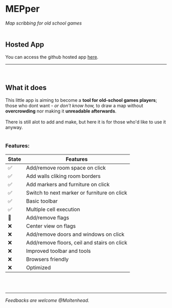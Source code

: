 # MEPper
*Map scribbing for old school games*
<br/><br/>

## Hosted App
You can access the github hosted app <a href="https://moltenhead.github.io/MEPper/" target="_blank">here</a>.
<hr/>
<br/>

## What it does
This little app is aiming to become a **tool for old-school games players**; those who dont want *- or don't know how,* to draw a map without **overcrowding** nor making it **unreadable afterwards**.
<br/><br/>
There is still alot to add and make, but here it is for those who'd like to use it anyway.
<br/><br/>

### Features:
State | Features
------|---------
:white_check_mark:| Add/remove room space on click
:white_check_mark:| Add walls cliking room borders
:white_check_mark:| Add markers and furniture on click
:white_check_mark:| Switch to next marker or furniture on click
:white_check_mark:| Basic toolbar
:white_check_mark:| Multiple cell execution
:construction:| Add/remove flags
:x:| Center view on flags
:x:| Add/remove doors and windows on click
:x:| Add/remove floors, ceil and stairs on click
:x:| Improved toolbar and tools
:x:| Browsers friendly
:x:| Optimized

<br/><br/>
<hr/>

*Feedbacks are welcome @Moltenhead.*
